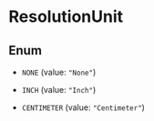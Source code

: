 
# ResolutionUnit

## Enum


* `NONE` (value: `"None"`)

* `INCH` (value: `"Inch"`)

* `CENTIMETER` (value: `"Centimeter"`)



